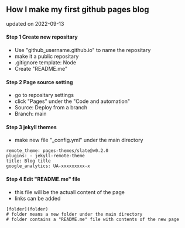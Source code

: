 ## How I make my first github pages blog

updated on 2022-09-13

#### Step 1 Create new repositary
- Use "github_username.github.io" to name the repositary
- make it a public repositary
- .gitignore template: Node
- Create "README.me"

#### Step 2 Page source setting
- go to repositary settings
- click "Pages" under the "Code and automation"
- Source: Deploy from a branch
- Branch: main

#### Step 3 jekyll themes
- make new file "_config.yml" under the main directory

```
remote_theme: pages-themes/slate@v0.2.0
plugins: - jekyll-remote-theme
title: Blog title
google_analytics: UA-xxxxxxxxx-x
```

#### Step 4 Edit "README.me" file
- this file will be the actuall content of the page
- links can be added
```
[folder](folder)
# folder means a new folder under the main directory
# folder contains a "README.me" file with contents of the new page
```

